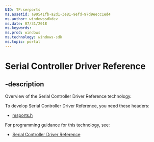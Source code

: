 ```yaml
---
UID: TP:serports
ms.assetid: a99541fb-a2d1-3e81-9efd-97d9eecc1ed4
ms.author: windowssdkdev
ms.date: 07/31/2018
ms.keywords: 
ms.prod: windows
ms.technology: windows-sdk
ms.topic: portal
---
```


# Serial Controller Driver Reference

## -description

Overview of the Serial Controller Driver Reference technology.

To develop Serial Controller Driver Reference, you need these headers:

 * [msports.h](../msports/index.md)

For programming guidance for this technology, see:
* [Serial Controller Driver Reference](https://docs.microsoft.com/en-us/windows-hardware/drivers/serports)

